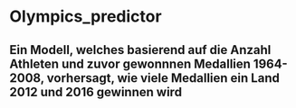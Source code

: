 # Olympics_predictor
## Ein Modell, welches basierend auf die Anzahl Athleten und zuvor gewonnnen Medallien 1964-2008, vorhersagt, wie viele Medallien ein Land 2012 und 2016 gewinnen wird
